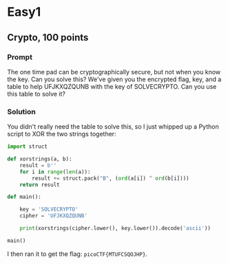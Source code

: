 # Easy1
## Crypto, 100 points

### Prompt

The one time pad can be cryptographically secure, but not when you know the key. Can you solve this? We've given you the encrypted flag, key, and a table to help UFJKXQZQUNB with the key of SOLVECRYPTO. Can you use this table to solve it?

### Solution

You didn't really need the table to solve this, so I just whipped up a Python script to XOR the two strings together:

```python
import struct

def xorstrings(a, b):
    result = b''
    for i in range(len(a)):
        result += struct.pack("B", (ord(a[i]) ^ ord(b[i])))
    return result

def main():

    key = 'SOLVECRYPTO'
    cipher = 'UFJKXQZQUNB'

    print(xorstrings(cipher.lower(), key.lower()).decode('ascii'))

main()
```

I then ran it to get the flag: `picoCTF{MTUFCSQOJHP}`.
